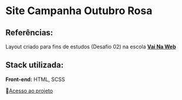 # Site Campanha Outubro Rosa
 
## Referências:
Layout criado para fins de estudos (Desafio 02) na escola [**Vai Na Web**](https://vainaweb.com.br/)
 
 
## Stack utilizada:

**Front-end:** HTML, SCSS


:open_file_folder:[Acesso ao projeto](https://desafio02-vnw-wheat.vercel.app/)



